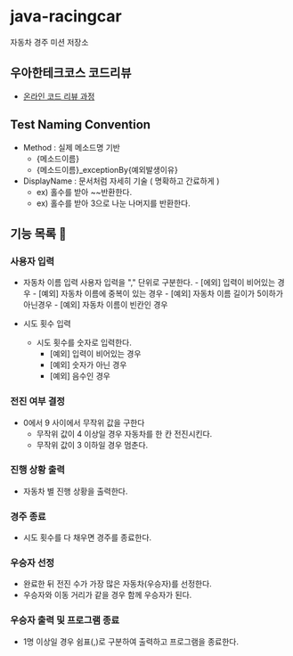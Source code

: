 # java-racingcar

자동차 경주 미션 저장소

## 우아한테크코스 코드리뷰

- [온라인 코드 리뷰 과정](https://github.com/woowacourse/woowacourse-docs/blob/master/maincourse/README.md)

## Test Naming Convention

- Method : 실제 메소드명 기반
    - {메소드이름}
    - {메소드이름}_exceptionBy{예외발생이유}
- DisplayName : 문서처럼 자세히 기술 ( 명확하고 간료하게 )
    - ex) 홀수를 받아 ~~반환한다.
    - ex) 홀수를 받아 3으로 나눈 나머지를 반환한다.
  
## 기능 목록 🚗

### 사용자 입력
- 자동차 이름 입력
  사용자 입력을 "," 단위로 구분한다. 
        - [에외] 입력이 비어있는 경우
        - [예외] 자동차 이름에 중복이 있는 경우
        - [예외] 자동차 이름 길이가 5이하가 아닌경우
        - [예외] 자동차 이름이 빈칸인 경우
  
- 시도 횟수 입력
    - 시도 횟수를 숫자로 입력한다.
        - [예외] 입력이 비어있는 경우
        - [예외] 숫자가 아닌 경우
        - [예외] 음수인 경우 

### 전진 여부 결정
- 0에서 9 사이에서 무작위 값을 구한다
    - 무작위 값이 4 이상일 경우 자동차를 한 칸 전진시킨다.
    - 무작위 값이 3 이하일 경우 멈춘다.

### 진행 상황 출력
- 자동차 별 진행 상황을 출력한다.

### 경주 종료
- 시도 횟수를 다 채우면 경주를 종료한다.

### 우승자 선정
- 완료한 뒤 전진 수가 가장 많은 자동차(우승자)를 선정한다.
- 우승자와 이동 거리가 같을 경우 함께 우승자가 된다.

### 우승자 출력 및 프로그램 종료
- 1명 이상일 경우 쉼표(,)로 구분하여 출력하고 프로그램을 종료한다.